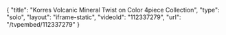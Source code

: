{
    "title": "Korres Volcanic Mineral Twist on Color 4piece Collection",
    "type": "solo",
    "layout": "iframe-static",
    "videoId": "112337279",
    "url": "\/tvpembed\/112337279"
}